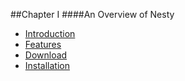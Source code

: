 ##Chapter I
####An Overview of Nesty

* [Introduction](#features "/manuals/nesty/introduction/introduction")
* [Features](#features "/manuals/nesty/introduction/features")
* [Download](#download "/manuals/nesty/introduction/download")
* [Installation](#installation "/manuals/nesty/introduction/installation")
